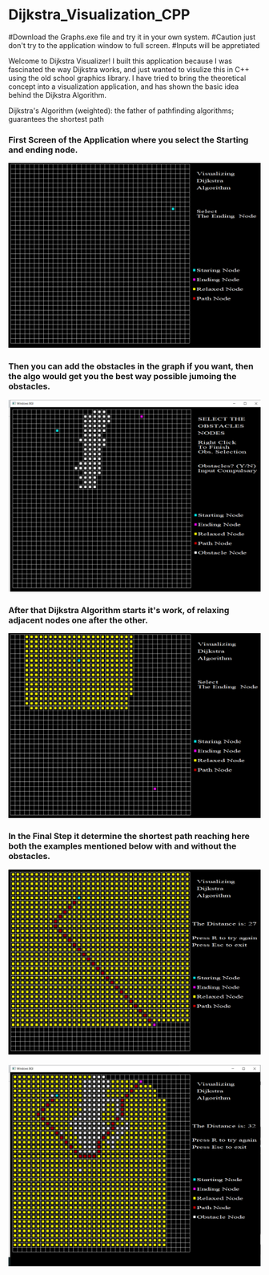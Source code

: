 # Dijkstra_Visualization_CPP

#Download the Graphs.exe file and try it in your own system.
#Caution just don't try to the application window to full screen.
#Inputs will be appretiated

Welcome to Dijkstra Visualizer! I built this application because I was fascinated the way Dijkstra works, and just wanted to visulize this in C++
using the old school graphics library. 
I have tried to bring the theoretical concept into a visualization application, and has shown the basic idea behind the Dijkstra Algorithm.

Dijkstra's Algorithm (weighted): the father of pathfinding algorithms; guarantees the shortest path

<h3>First Screen of the Application where you select the Starting and ending node.

![](Screenshots/1.PNG)


<h3>Then you can add the obstacles in the graph if you want, then the algo would get you the best way possible jumoing the obstacles.
 
 ![](Screenshots/10.png)
 
<h3> After that Dijkstra Algorithm starts it's work, of relaxing adjacent nodes one after the other.
  
![](Screenshots/2.png)


<h3> In the Final Step it determine the shortest path reaching here both the examples mentioned below with and without the obstacles.

![](Screenshots/3.png)  


![](Screenshots/11.png)
